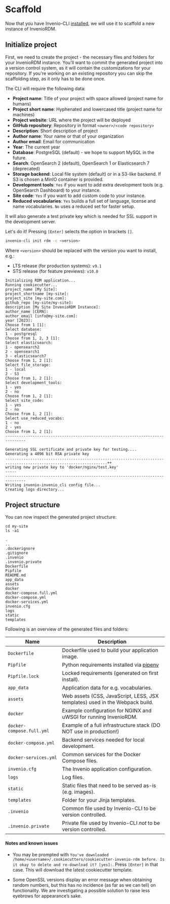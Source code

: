 # Scaffold

Now that you have Invenio-CLI [installed](cli.md), we will use it to scaffold a new instance of InvenioRDM.

## Initialize project

First, we need to create the project - the necessary files and folders for your InvenioRDM instance. You'll want to commit
the generated project into a version control system, as it will contain the customizations for your repository. If you're working 
on an existing repository you can skip the scaffolding step, as it only has to be done once.

The CLI will require the following data:

- **Project name**: Title of your project with space allowed (project name for humans)
- **Project short name**: Hyphenated and lowercased title (project name for machines)
- **Project website**: URL where the project will be deployed
- **GitHub repository**: Repository in format `<owner>/<code repository>`
- **Description**: Short description of project
- **Author name**: Your name or that of your organization
- **Author email**: Email for communication
- **Year**: The current year
- **Database**: PostgreSQL (default) - we hope to support MySQL in the future.
- **Search**: OpenSearch 2 (default), OpenSearch 1 or Elasticsearch 7 (deprecated)
- **Storage backend**: Local file system (default) or in a S3-like backend. If S3 is chosen a MinIO container is provided.
- **Development tools**: `Yes` if you want to add extra development tools (e.g. OpenSearch Dashboard) to your instance.
- **Site code**: `Yes` if you want to add custom code to your instance.
- **Reduced vocabularies**: `Yes` builds a full set of language, license and name vocabularies. `No` uses a reduced set for faster setup.

It will also generate a test private key which is needed for SSL support in the development server.

Let's do it! Pressing `[Enter]` selects the option in brackets `[]`.

``` bash
invenio-cli init rdm -c <version>
```

Where ``<version>`` should be replaced with the version you want to install, e.g.:

- LTS release (for production systems): ``v9.1``
- STS release (for feature previews): ``v10.0``

``` console
Initializing RDM application...
Running cookiecutter...
project_name [My Site]:
project_shortname [my-site]:
project_site [my-site.com]:
github_repo [my-site/my-site]:
description [My Site InvenioRDM Instance]:
author_name [CERN]:
author_email [info@my-site.com]:
year [2023]:
Choose from 1 [1]:
Select database:
1 - postgresql
Choose from 1, 2, 3 [1]:
Select elasticsearch:
1 - opensearch2
2 - opensearch1
3 - elasticsearch7
Choose from 1, 2 [1]:
Select file_storage:
1 - local
2 - S3
Choose from 1, 2 [1]:
Select development_tools:
1 - yes
2 - no
Choose from 1, 2 [1]:
Select site_code:
1 - yes
2 - no
Choose from 1, 2 [1]:
Select use_reduced_vocabs:
1 - no
2 - yes
Choose from 1, 2 [1]:
-------------------------------------------------------------------------------

Generating SSL certificate and private key for testing....
Generating a 4096 bit RSA private key
...................................................................................................++
.............................................++
writing new private key to 'docker/nginx/test.key'
-----
-------------------------------------------------------------------------------
Writing invenio-invenio_cli config file...
Creating logs directory...
```

## Project structure

You can now inspect the generated project structure:

```
cd my-site
ls -a1
```

```console
.
..
.dockerignore
.gitignore
.invenio
.invenio.private
Dockerfile
Pipfile
README.md
app_data
assets
docker
docker-compose.full.yml
docker-compose.yml
docker-services.yml
invenio.cfg
logs
static
templates
```

Following is an overview of the generated files and folders:

| Name | Description |
|---|---|
| ``Dockerfile`` | Dockerfile used to build your application image. |
| ``Pipfile`` | Python requirements installed via [pipenv](https://pipenv.pypa.io) |
| ``Pipfile.lock`` | Locked requirements (generated on first install). |
| ``app_data`` | Application data for e.g. vocabularies. |
| ``assets`` | Web assets (CSS, JavaScript, LESS, JSX templates) used in the Webpack build. |
| ``docker`` | Example configuration for NGINX and uWSGI for running InvenioRDM. |
| ``docker-compose.full.yml`` | Example of a full infrastructure stack (DO NOT use in production!) |
| ``docker-compose.yml`` | Backend services needed for local development. |
| ``docker-services.yml`` | Common services for the Docker Compose files. |
| ``invenio.cfg`` | The Invenio application configuration. |
| ``logs`` | Log files. |
| ``static`` | Static files that need to be served as-is (e.g. images). |
| ``templates`` | Folder for your Jinja templates. |
| ``.invenio`` | Common file used by Invenio-CLI to be version controlled. |
| ``.invenio.private`` | Private file used by Invenio-CLI *not* to be version controlled. |

#### Notes and known issues

- You may be prompted with `You've downloaded /home/<username>/.cookiecutters/cookiecutter-invenio-rdm before. Is it okay to delete and re-download it? [yes]:`. Press `[Enter]` in that case. This will download the latest cookiecutter template.

- Some OpenSSL versions display an error message when obtaining random numbers, but this has no incidence (as far as we can tell) on functionality. We are investigating a possible solution to raise less eyebrows for appearance’s sake.
